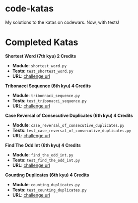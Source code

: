 # code-katas
My solutions to the katas on codewars. Now, with tests!

# Completed Katas
**Shortest Word (7th kyu) 2 Credits** 

- **Module**: `shortest_word.py`
- **Tests**: `test_shortest_word.py`
- **URL**: [challenge url](https://www.codewars.com/kata/shortest-word/train/python)

**Tribonacci Sequence (6th kyu) 4 Credits**

- **Module**: `tribonnaci_sequence.py`
- **Tests**: `test_tribonacci_sequence.py`
- **URL**: [challenge url](https://www.codewars.com/kata/tribonacci-sequence/train/python)

**Case Reversal of Consecutive Duplicates (6th kyu) 4 Credits**

- **Module**: `case_reversal_of_consecutive_duplicates.py`
- **Tests**: `test_case_reversal_of_consecutive_duplicates.py`
- **URL**: [challenge url](https://www.codewars.com/kata/case-reversal-of-consecutive-duplicates/train/python)

**Find The Odd Int (6th kyu) 4 Credits**

- **Module**: `find_the_odd_int.py`
- **Tests**: `test_find_the_odd_int.py`
- **URL**: [challenge url](https://www.codewars.com/kata/find-the-odd-int/train/python)

**Counting Duplicates (6th kyu) 4 Credits**

- **Module**: `counting_duplicates.py`
- **Tests**: `test_counting_duplicates.py`
- **URL**: [challenge url](https://www.codewars.com/kata/counting-duplicates/train/python)
